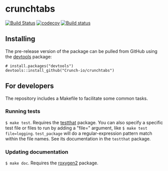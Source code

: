 # crunchtabs

[![Build Status](https://travis-ci.org/Crunch-io/crunchtabs.png?branch=master)](https://travis-ci.org/Crunch-io/crunchtabs)  [![codecov](https://codecov.io/gh/Crunch-io/crunchtabs/branch/master/graph/badge.svg)](https://codecov.io/gh/Crunch-io/crunchtabs) [![Build status](https://ci.appveyor.com/api/projects/status/5x52wy88wnvdky3n?svg=true)](https://ci.appveyor.com/project/nealrichardson/crunchtabs)


## Installing

<!-- If you're putting `crunchtabs` on CRAN, it can be installed with

    install.packages("crunchtabs") -->

The pre-release version of the package can be pulled from GitHub using the [devtools](https://github.com/hadley/devtools) package:

    # install.packages("devtools")
    devtools::install_github("Crunch-io/crunchtabs")

## For developers

The repository includes a Makefile to facilitate some common tasks.

### Running tests

`$ make test`. Requires the [testthat](https://github.com/hadley/testthat) package. You can also specify a specific test file or files to run by adding a "file=" argument, like `$ make test file=logging`. `test_package` will do a regular-expression pattern match within the file names. See its documentation in the `testthat` package.

### Updating documentation

`$ make doc`. Requires the [roxygen2](https://github.com/klutometis/roxygen) package.
